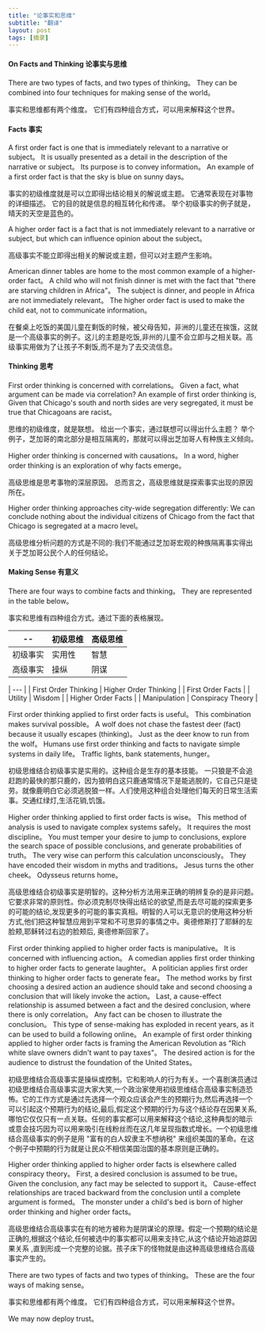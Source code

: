 ```yaml
---
title: "论事实和思维"
subtitle: "翻译"
layout: post
tags: [摘录]
---
```




#### On Facts and Thinking 论事实与思维

There are two types of facts, and two types of thinking。 They can be combined into four techniques for making sense of the world。

事实和思维都有两个维度。 它们有四种组合方式，可以用来解释这个世界。
#### Facts 事实
A first order fact is one that is immediately relevant to a narrative or subject。 It is usually presented as a detail in the description of the narrative or subject。 Its purpose is to convey information。 An example of a first order fact is that the sky is blue on sunny days。

事实的初级维度就是可以立即得出结论相关的解说或主题。  它通常表现在对事物的详细描述。   它的目的就是信息的相互转化和传递。  举个初级事实的例子就是，晴天的天空是蓝色的。

A higher order fact is a fact that is not immediately relevant to a narrative or subject, but which can influence opinion about the subject。 

高级事实不能立即得出相关的解说或主题，但可以对主题产生影响。

 American dinner tables are home to the most common example of a higher-order fact。 A child who will not finish dinner is met with the fact that "there are starving children in Africa"。 The subject is dinner, and people in Africa are not immediately relevant。 The higher order fact is used to make the child eat, not to communicate information。

在餐桌上吃饭的美国儿童在剩饭的时候，被父母告知，非洲的儿童还在挨饿，这就是一个高级事实的例子。这儿的主题是吃饭,非州的儿童不会立即与之相关联。高级事实用做为了让孩子不剩饭,而不是为了去交流信息。
#### Thinking 思考
First order thinking is concerned with correlations。 Given a fact, what argument can be made via correlation? An example of first order thinking is, Given that Chicago's south and north sides are very segregated, it must be true that Chicagoans are racist。

思维的初级维度，就是联想。 给出一个事实，通过联想可以得出什么主题？ 举个例子，芝加哥的南北部分是相互隔离的，那就可以得出芝加哥人有种族主义倾向。

 Higher order thinking is concerned with causations。 In a word, higher order thinking is an exploration of why facts emerge。

高级思维是思考事物的深层原因。 总而言之，高级思维就是探索事实出现的原因所在。

 Higher order thinking approaches city-wide segregation differently: We can conclude nothing about the individual citizens of Chicago from the fact that Chicago is segregated at a macro level。

高级思维分析问题的方式是不同的:我们不能通过芝加哥宏观的种族隔离事实得出关于芝加哥公民个人的任何结论。

#### Making Sense 有意义
There are four ways to combine facts and thinking。 They are represented in the table below。

事实和思维有四种组合方式。通过下面的表格展现。

|    --  | 初级思维 | 高级思维 |   
|------|------|------|
| 初级事实 | 实用性  | 智慧   |   
| 高级事实 | 操纵   | 阴谋   |   



| --- |  | First Order Thinking     |  Higher Order Thinking  |
| First Order Facts  |   |  Utility  | Wisdom  |
| Higher Order Facts  |    |   Manipulation    |   Conspiracy Theory  |


 First order thinking applied to first order facts is useful。 This combination makes survival possible。 A wolf does not chase the fastest deer (fact) because it usually escapes (thinking)。 Just as the deer know to run from the wolf。 Humans use first order thinking and facts to navigate simple systems in daily life。 Traffic lights, bank statements, hunger。 

初级思维结合初级事实是实用的。这种组合是生存的基本技能。 一只狼是不会追赶跑的最快的那只鹿的，因为狼明白这只鹿通常情况下是能逃脱的，它自己只是徒劳。就像鹿明白它必须逃脱狼一样。人们使用这种组合处理他们每天的日常生活索事。交通红绿灯,生活花销,饥饿。

Higher order thinking applied to first order facts is wise。 This method of analysis is used to navigate complex systems safely。 It requires the most discipline。 You must temper your desire to jump to conclusions, explore the search space of possible conclusions, and generate probabilities of truth。 The very wise can perform this calculation unconsciously。 They have encoded their wisdom in myths and traditions。 Jesus turns the other cheek。 Odysseus returns home。

高级思维结合初级事实是明智的。这种分析方法用来正确的明辨复杂的是非问题。它要求非常的原则性。你必须克制尽快得出结论的欲望,而是去尽可能的探索更多的可能的结论,发现更多的可能的事实真相。明智的人可以无意识的使用这种分析方式,他们把这种智慧应用到平常和不可思异的事情之中。奥德修斯打了耶稣的左脸颊,耶稣转过右边的脸颊后, 奥德修斯回家了。

 First order thinking applied to higher order facts is manipulative。 It is concerned with influencing action。 A comedian applies first order thinking to higher order facts to generate laughter。 A politician applies first order thinking to higher order facts to generate fear。 The method works by first choosing a desired action an audience should take and second choosing a conclusion that will likely invoke the action。 Last, a cause-effect relationship is assumed between a fact and the desired conclusion, where there is only correlation。 Any fact can be chosen to illustrate the conclusion。 This type of sense-making has exploded in recent years, as it can be used to build a following online。 An example of first order thinking applied to higher order facts is framing the American Revolution as "Rich white slave owners didn't want to pay taxes"。 The desired action is for the audience to distrust the foundation of the United States。 

初级思维结合高级事实是操纵或控制。它和影响人的行为有关。一个喜剧演员通过初级思维结合高级事实逗大家大笑,一个政治家使用初级思维结合高级事实制造恐怖。它的工作方式是通过先选择一个观众应该会产生的预期行为,然后再选择一个可以引起这个预期行为的结论,最后,假定这个预期的行为与这个结论存在因果关系,哪怕它仅仅只有一点关联。任何的事实都可以用来解释这个结论,这种典型的暗示或意会技巧因为可以用来吸引在线粉丝而在这几年呈现指数式增长。一个初级思维结合高级事实的例子是用 "富有的白人奴隶主不想纳税" 来组织美国的革命。在这个例子中预期的行为就是让民众不相信美国治国的基本原则是正确的。

 Higher order thinking applied to higher order facts is elsewhere called conspiracy theory。 First, a desired conclusion is assumed to be true。 Given the conclusion, any fact may be selected to support it。 Cause-effect relationships are traced backward from the conclusion until a complete argument is formed。 The monster under a child's bed is born of higher order thinking and higher order facts。

高级思维结合高级事实在有的地方被称为是阴谋论的原理。假定一个预期的结论是正确的,根据这个结论,任何被选中的事实都可以用来支持它,从这个结论开始追踪因果关系 ,直到形成一个完整的论据。孩子床下的怪物就是由这种高级思维结合高级事实产生的。

 There are two types of facts and two types of thinking。 These are the four ways of making sense。 

事实和思维都有两个维度。 它们有四种组合方式，可以用来解释这个世界。

 We may now deploy trust。


